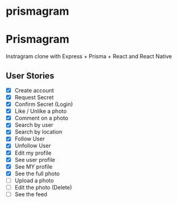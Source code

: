 # prismagram
 # Prismagram

 Instragram clone with Express + Prisma + React and React Native

 ## User Stories


- [x] Create account
- [x] Request Secret
- [x] Confirm Secret (Login)
- [x] Like / Unlike a photo
- [x] Comment on a photo
- [x] Search by user
- [x] Search by location
- [x] Follow User
- [x] Unfollow User
- [x] Edit my profile
- [x] See user profile
- [x] See MY profile
- [x] See the full photo
- [ ] Upload a photo
- [ ] Edit the photo (Delete)
- [ ] See the feed